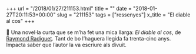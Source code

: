 +++
url = "/2018/01/27/211153.html"
title = ""
date = "2018-01-27T20:11:53+00:00"
slug = "211153"
tags = ["ressenyes"]
x_title = "El diable al cos"
+++

📖 Una novel·la curta que se m’ha fet una mica llarga: *El diable al cos*, de [Raymond Radiguet](https://fr.wikipedia.org/wiki/Raymond_Radiguet). Tant de bo l’haguera llegida fa trenta-cinc anys. Impacta saber que l’autor la va escriure als divuit.
